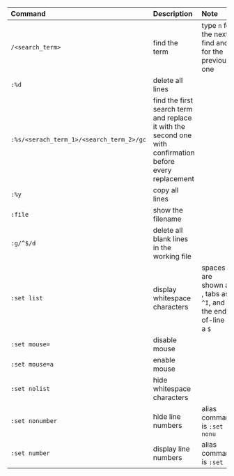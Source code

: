 | Command | Description | Note | Version | Docs |
|:--- |:--- |:--- |:--- |:--- |
| `/<search_term>` | find the term | type `n` for the next find and `b` for the previous one | 5.1.4 | |
| `:%d` | delete all lines | | 5.1.4 | |
| `:%s/<serach_term_1>/<search_term_2>/gc` | find the first search term and replace it with the second one with confirmation before every replacement | | 5.1.4 | |
| `:%y` | copy all lines | | 5.1.4 | |
| `:file` | show the filename | | 5.1.4 | |
| `:g/^$/d` | delete all blank lines in the working file | | 5.1.4 | |
| `:set list` | display whitespace characters | spaces are shown as ` `, tabs  as `^I`, and the end-of-line as a `$`| 5.1.4 | |
| `:set mouse=` | disable mouse | | 5.1.4 | |
| `:set mouse=a` | enable mouse | | 5.1.4 | |
| `:set nolist` | hide whitespace characters | | 5.1.4 | |
| `:set nonumber` | hide line numbers | alias command is `:set nonu`  | 5.1.4 | |
| `:set number` | display line numbers | alias command is `:set nu` | 5.1.4 | |
